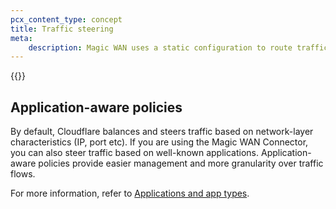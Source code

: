 ```yaml
---
pcx_content_type: concept
title: Traffic steering
meta:
    description: Magic WAN uses a static configuration to route traffic through anycast tunnels using the Generic Routing Encapsulation (GRE) and Internet Protocol Security (IPsec) protocols from Cloudflare’s global network to your network.
---
```


{{<render file="_traffic-steering.md" productFolder="magic-transit" withParameters="Magic WAN;;/magic-wan/reference/tunnels/;;/magic-wan/configuration/manually/how-to/configure-static-routes/;;/magic-wan/reference/tunnels/#ipsec-tunnels">}}

## Application-aware policies

By default, Cloudflare balances and steers traffic based on network-layer characteristics (IP, port etc). If you are using the Magic WAN Connector, you can also steer traffic based on well-known applications. Application-aware policies provide easier management and more granularity over traffic flows.

For more information, refer to [Applications and app types](/cloudflare-one/policies/gateway/application-app-types/).